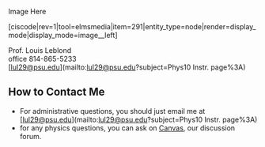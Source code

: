 Image Here

\[ciscode\|rev=1\|tool=elmsmedia\|item=291\|entity\_type=node\|render=display\_mode\|display\_mode=image\_\_left\]

Prof. Louis Leblond  
office 814-865-5233  
[lul29@psu.edu](mailto:lul29@psu.edu?subject=Phys10 Instr. page%3A)

## How to Contact Me

* For administrative questions, you should just email me at [lul29@psu.edu](mailto:lul29@psu.edu?subject=Phys10 Instr. page%3A)
* for any physics questions, you can ask on [Canvas](https://psu.instructure.com/courses/1800051), our discussion forum.



